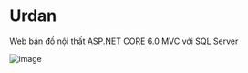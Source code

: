 # Urdan
Web bán đồ nội thất ASP.NET CORE 6.0 MVC với SQL Server

![image](https://github.com/duc82/Urdan/assets/117091346/7e78eb1d-dca5-47fb-9b4f-9eaea4ca8228)
